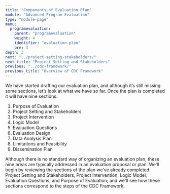 ```yaml
---
title: "Components of Evaluation Plan"
module: "Advanced Program Evaluation"
type: "module-page"
menu:
  programevaluation:
    parent: "programevaluation"
    weight: 4
    identifier: "evaluation-plan"
    pre: 3
depth: 3
next: "../project-setting-stakeholders/"
next_title: "Project Setting and Stakeholders"
previous: "../cdc-framework/"
previous_title: "Overview of CDC Framework"
---
```

<div class="programevaluation"><div class="pageblock"><p>We have started drafting our evaluation plan, and although it’s still missing some sections, let’s look at what we have so far. Once the plan is completed it will have nine sections:</p>
</div><div class="pageblock well">
<div class="pullquote"><ol>
<li>Purpose of Evaluation</li>
<li>Project Setting and Stakeholders</li>
<li>Project Intervention</li>
<li>Logic Model</li>
<li>Evaluation Questions</li>
<li>Evaluation Design</li>
<li>Data Analysis Plan</li>
<li>Limitations and Feasibility</li>
<li>Dissemination Plan</li>
</ol></div>
</div><div class="pageblock"><p>Although there is no standard way of organizing an evaluation plan, these nine areas are typically addressed in an evaluation proposal or plan. We'll begin by reviewing the sections of the plan we've already completed: Project Setting and Stakeholders, Project Intervention, Logic Model, Evaluation Questions, and Purpose of Evaluation; and we'll see how these sections correspond to the steps of the CDC Framework.</p>
</div></div>